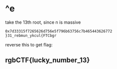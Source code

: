 # ^e

take the 13th root, since n is massive

```text
0x7d33315f7265626d756e5f796b63756c7b465443626772
}31_rebmun_ykcul{FTCbgr
```

reverse this to get flag:

## rgbCTF{lucky\_number\_13}

